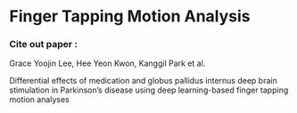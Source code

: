 # Finger Tapping Motion Analysis

### Cite out paper :
Grace Yoojin Lee, Hee Yeon Kwon, Kanggil Park et al.

Differential effects of medication and globus pallidus internus deep brain stimulation in Parkinson’s disease using deep learning-based finger tapping motion analyses
